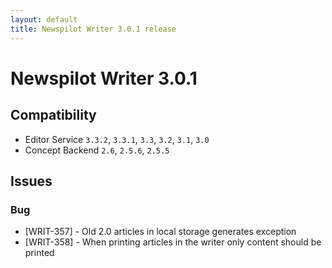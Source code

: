 ```yaml
---
layout: default
title: Newspilot Writer 3.0.1 release
---
```

<div class="jumbotron">
    <h1>Newspilot Writer 3.0.1</h1>    
    <h2>Compatibility</h2>
    <ul>
        <li>Editor Service <code>3.3.2</code>, <code>3.3.1</code>, <code>3.3</code>, <code>3.2</code>, <code>3.1</code>, <code>3.0</code></li>
        <li>Concept Backend <code>2.6</code>, <code>2.5.6</code>, <code>2.5.5</code></li>
    </ul>
</div>

## Issues  

### Bug
* [WRIT-357] - Old 2.0 articles in local storage generates exception
* [WRIT-358] - When printing articles in the writer only content should be printed

